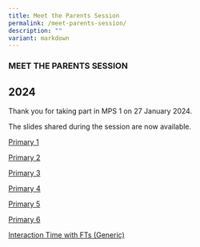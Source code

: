 ```yaml
---
title: Meet the Parents Session
permalink: /meet-parents-session/
description: ""
variant: markdown
---
```

### MEET THE PARENTS SESSION

2024
----
Thank you for taking part in MPS 1 on 27 January 2024.

The slides shared during the session are now available.

[Primary 1 ](https://drive.google.com/file/d/18NFUmxbmnk1wROii_pzzIxHTNuieyhER/view?usp=sharing)

[Primary 2 ](https://drive.google.com/file/d/1wX7uT0GYA062CGsJSs5uQWfUx3cPQVbp/view?usp=sharing)

[Primary 3 ](https://drive.google.com/file/d/1eJ9fl7UnOmceO1MPZ5QRv5ctKL4AiRAa/view?usp=sharing)

[Primary 4 ](https://drive.google.com/file/d/15vEbY1RN2RexRRlMUdMQuqu1QLEkrajh/view?usp=sharing)

[Primary 5 ](https://drive.google.com/file/d/1HnzrhWL_HaGtwLeIBwiFbip_CbHAcvKG/view?usp=sharing)

[Primary 6 ](https://www.yunengpri.moe.edu.sg/undermaintenance/)

[Interaction Time with FTs (Generic)](/files/Interaction_Time_with_FT.pdf)